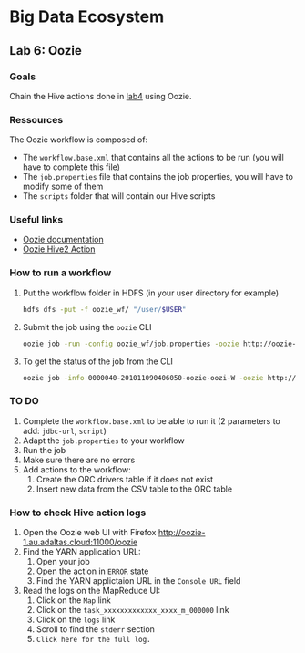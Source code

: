 # Big Data Ecosystem

## Lab 6: Oozie

### Goals

Chain the Hive actions done in [lab4](../lab4) using Oozie.

### Ressources

The Oozie workflow is composed of:

- The `workflow.base.xml` that contains all the actions to be run (you will have to complete this file)
- The `job.properties` file that contains the job properties, you will have to modify some of them
- The `scripts` folder that will contain our Hive scripts

### Useful links

- [Oozie documentation](https://oozie.apache.org/docs/4.3.1/)
- [Oozie Hive2 Action](https://oozie.apache.org/docs/4.3.1/DG_Hive2ActionExtension.html)

### How to run a workflow

1. Put the workflow folder in HDFS (in your user directory for example)
   ```sh
   hdfs dfs -put -f oozie_wf/ "/user/$USER"
   ```
2. Submit the job using the `oozie` CLI
   ```sh
   oozie job -run -config oozie_wf/job.properties -oozie http://oozie-1.au.adaltas.cloud:11000/oozie
   ```
3. To get the status of the job from the CLI
   ```sh
   oozie job -info 0000040-201011090406050-oozie-oozi-W -oozie http://oozie-1.au.adaltas.cloud:11000/oozie
   ```

### TO DO

1. Complete the `workflow.base.xml` to be able to run it (2 parameters to add: `jdbc-url`, `script`)
2. Adapt the `job.properties` to your workflow
3. Run the job
4. Make sure there are no errors
5. Add actions to the workflow:
   1. Create the ORC drivers table if it does not exist
   2. Insert new data from the CSV table to the ORC table

### How to check Hive action logs

1. Open the Oozie web UI with Firefox http://oozie-1.au.adaltas.cloud:11000/oozie
2. Find the YARN application URL:
   1. Open your job
   2. Open the action in `ERROR` state
   3. Find the YARN applictaion URL in the `Console URL` field
3. Read the logs on the MapReduce UI:
   1. Click on the `Map` link
   2. Click on the `task_xxxxxxxxxxxxx_xxxx_m_000000` link
   3. Click on the `logs` link
   4. Scroll to find the `stderr` section
   5. `Click here for the full log.`
